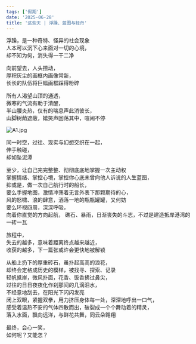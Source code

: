 ```yaml
---
tags: ['假期']
date: '2025-06-28'
title: '这些天 | 浮躁、蓝图与轻舟'
---
```


浮躁，是一种奇特、怪异的社会现象\
人本可以沉下心来面对一切的心境，\
却不知为何，消失得一干二净

向前望去，人头攒动，\
厚积灰尘的画框内画像常新，\
长长的队伍将巨幅画框踩得粉碎

所有人渴望山顶的通透，\
微寒的气流有助于清醒，\
半山腰炎热，仅有的喘息声此消彼长，\
山脚树荫遮蔽，嬉笑声回荡其中，喧闹不停

![A1.jpg](/images/covers/A1.JPG)

同一时空，过往、现实与幻想交织在一起，\
伸手触碰，\
却如坠泥潭

至少，让自己完完整整、彻彻底底地掌握一次主动权\
掌握情绪、掌控心境，掌控你心底未曾向他人诉说的人生蓝图，\
抑或是，做一次自己航行时的船长，\
要么手握地图，激情冲荡着无言外表下那颗期待的心，\
风的怒啸、浪的肆意，洒落一地的瓶瓶罐罐，又何妨\
要么环视四周，深深呼吸，\
向着你直觉的方向起航，
礁石、暴雨，日渐丧失的斗志，不过是建造抵岸港湾的一砖一瓦

旅程中，\
失去的越多，意味着距离终点越来越近，\
收获的越多，下一篇张或许会更快地被解锁

从船上扔下的厚重砖石，虽扑起高高的浪花，\
却终会定格成历史的模样，被找寻、探索、记录\
轻帆抵岸，微风扑面，花香、饭香拂过鼻尖，\
过往的日日夜夜化作刹那间的几滴泪水，\
不经意地刮去，在阳光下闪闪发亮\
闭上双眼，紧握双拳，用力挤压身体每一处，深深地呼出一口气，\
感受着温热不安的气体四散而出，破裂成一个个舞动着的精灵，\
落入水面，飘向远洋，与鲜花共舞，同云朵翱翔

最终，会心一笑，\
如何呢？又能怎？